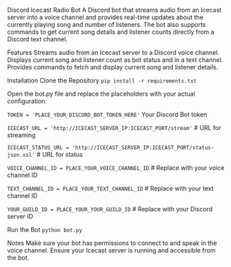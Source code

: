 Discord Icecast Radio Bot
A Discord bot that streams audio from an Icecast server into a voice channel and provides real-time updates about the currently playing song and number of listeners. 
The bot also supports commands to get current song details and listener counts directly from a Discord text channel.

Features
Streams audio from an Icecast server to a Discord voice channel.
Displays current song and listener count as bot status and in a text channel.
Provides commands to fetch and display current song and listener details.

Installation
Clone the Repository
```pip install -r requirements.txt```

Open the bot.py file and replace the placeholders with your actual configuration:

`TOKEN = 'PLACE_YOUR_DISCORD_BOT_TOKEN_HERE'`  Your Discord Bot token

`ICECAST_URL = 'http://ICECAST_SERVER_IP:ICECAST_PORT/stream'`  # URL for streaming

`ICECAST_STATUS_URL = 'http://ICECAST_SERVER_IP:ICECAST_PORT/status-json.xsl'`  # URL for status

`VOICE_CHANNEL_ID = PLACE_YOUR_VOICE_CHANNEL_ID`  # Replace with your voice channel ID

`TEXT_CHANNEL_ID = PLACE_YOUR_TEXT_CHANNEL_ID`  # Replace with your text channel ID

`YOUR_GUILD_ID = PLACE_YOUR_YOUR_GUILD_ID`    # Replace with your Discord server ID



Run the Bot
```python bot.py```

Notes
Make sure your bot has permissions to connect to and speak in the voice channel.
Ensure your Icecast server is running and accessible from the bot.
